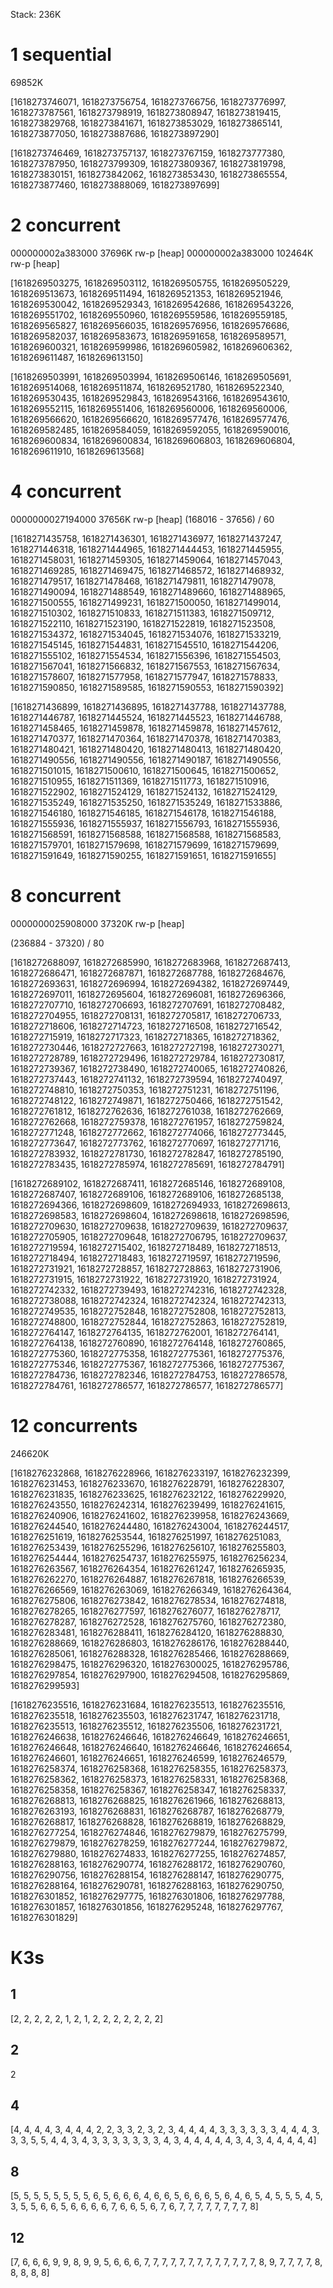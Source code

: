 Stack: 236K

# 1 sequential

69852K

[1618273746071, 1618273756754, 1618273766756, 1618273776997, 1618273787561, 1618273798919, 1618273808947, 1618273819415, 1618273829768, 1618273841671, 1618273853029, 1618273865141, 1618273877050, 1618273887686, 1618273897290]

[1618273746469, 1618273757137, 1618273767159, 1618273777380, 1618273787950, 1618273799309, 1618273809367, 1618273819798, 1618273830151, 1618273842062, 1618273853430, 1618273865554, 1618273877460, 1618273888069, 1618273897699]

# 2 concurrent

000000002a383000   37696K rw-p  [heap]
000000002a383000  102464K rw-p  [heap]

[1618269503275, 1618269503112, 1618269505755, 1618269505229, 1618269513673, 1618269511494, 1618269521353, 1618269521946, 1618269530042, 1618269529343, 1618269542686, 1618269543226, 1618269551702, 1618269550960, 1618269559586, 1618269559185, 1618269565827, 1618269566035, 1618269576956, 1618269576686, 1618269582037, 1618269583673, 1618269591658, 1618269589571, 1618269600321, 1618269599986, 1618269605982, 1618269606362, 1618269611487, 1618269613150]

[1618269503991, 1618269503994, 1618269506146, 1618269505691, 1618269514068, 1618269511874, 1618269521780, 1618269522340, 1618269530435, 1618269529843, 1618269543166, 1618269543610, 1618269552115, 1618269551406, 1618269560006, 1618269560006, 1618269566620, 1618269566620, 1618269577476, 1618269577476, 1618269582485, 1618269584059, 1618269592055, 1618269590016, 1618269600834, 1618269600834, 1618269606803, 1618269606804, 1618269611910, 1618269613568]

# 4 concurrent

0000000027194000   37656K rw-p  [heap]
(168016 - 37656) / 60

[1618271435758, 1618271436301, 1618271436977, 1618271437247, 1618271446318, 1618271444965, 1618271444453, 1618271445955, 1618271458031, 1618271459305, 1618271459064, 1618271457043, 1618271469285, 1618271469475, 1618271468572, 1618271468932, 1618271479517, 1618271478468, 1618271479811, 1618271479078, 1618271490094, 1618271488549, 1618271489660, 1618271488965, 1618271500555, 1618271499231, 1618271500050, 1618271499014, 1618271510302, 1618271510833, 1618271511383, 1618271509712, 1618271522110, 1618271523190, 1618271522819, 1618271523508, 1618271534372, 1618271534045, 1618271534076, 1618271533219, 1618271545145, 1618271544831, 1618271545510, 1618271544206, 1618271555102, 1618271554534, 1618271556396, 1618271554503, 1618271567041, 1618271566832, 1618271567553, 1618271567634, 1618271578607, 1618271577958, 1618271577947, 1618271578833, 1618271590850, 1618271589585, 1618271590553, 1618271590392]

[1618271436899, 1618271436895, 1618271437788, 1618271437788, 1618271446787, 1618271445524, 1618271445523, 1618271446788, 1618271458465, 1618271459878, 1618271459878, 1618271457612, 1618271470377, 1618271470364, 1618271470378, 1618271470383, 1618271480421, 1618271480420, 1618271480413, 1618271480420, 1618271490556, 1618271490556, 1618271490187, 1618271490556, 1618271501015, 1618271500610, 1618271500645, 1618271500652, 1618271510955, 1618271511369, 1618271511773, 1618271510916, 1618271522902, 1618271524129, 1618271524132, 1618271524129, 1618271535249, 1618271535250, 1618271535249, 1618271533886, 1618271546180, 1618271546185, 1618271546178, 1618271546188, 1618271555936, 1618271555937, 1618271556793, 1618271555936, 1618271568591, 1618271568588, 1618271568588, 1618271568583, 1618271579701, 1618271579698, 1618271579699, 1618271579699, 1618271591649, 1618271590255, 1618271591651, 1618271591655]

# 8 concurrent

0000000025908000   37320K rw-p  [heap]

(236884 - 37320) / 80

[1618272688097, 1618272685990, 1618272683968, 1618272687413, 1618272686471, 1618272687871, 1618272687788, 1618272684676, 1618272693631, 1618272696994, 1618272694382, 1618272697449, 1618272697011, 1618272695604, 1618272696081, 1618272696366, 1618272707710, 1618272706693, 1618272707691, 1618272708482, 1618272704955, 1618272708131, 1618272705817, 1618272706733, 1618272718606, 1618272714723, 1618272716508, 1618272716542, 1618272715919, 1618272717323, 1618272718365, 1618272718362, 1618272730446, 1618272727663, 1618272727198, 1618272730271, 1618272728789, 1618272729496, 1618272729784, 1618272730817, 1618272739367, 1618272738490, 1618272740065, 1618272740826, 1618272737443, 1618272741132, 1618272739594, 1618272740497, 1618272748810, 1618272750353, 1618272751231, 1618272751196, 1618272748122, 1618272749871, 1618272750466, 1618272751542, 1618272761812, 1618272762636, 1618272761038, 1618272762669, 1618272762668, 1618272759378, 1618272761957, 1618272759824, 1618272771248, 1618272772662, 1618272774066, 1618272773445, 1618272773647, 1618272773762, 1618272770697, 1618272771716, 1618272783932, 1618272781730, 1618272782847, 1618272785190, 1618272783435, 1618272785974, 1618272785691, 1618272784791]

[1618272689102, 1618272687411, 1618272685146, 1618272689108, 1618272687407, 1618272689106, 1618272689106, 1618272685138, 1618272694366, 1618272698609, 1618272694933, 1618272698613, 1618272698583, 1618272698604, 1618272698618, 1618272698596, 1618272709630, 1618272709638, 1618272709639, 1618272709637, 1618272705905, 1618272709648, 1618272706795, 1618272709637, 1618272719594, 1618272715402, 1618272718489, 1618272718513, 1618272718494, 1618272718483, 1618272719597, 1618272719596, 1618272731921, 1618272728857, 1618272728863, 1618272731906, 1618272731915, 1618272731922, 1618272731920, 1618272731924, 1618272742332, 1618272739493, 1618272742316, 1618272742328, 1618272738088, 1618272742324, 1618272742324, 1618272742313, 1618272749535, 1618272752848, 1618272752808, 1618272752813, 1618272748800, 1618272752844, 1618272752863, 1618272752819, 1618272764147, 1618272764135, 1618272762001, 1618272764141, 1618272764138, 1618272760890, 1618272764148, 1618272760865, 1618272775360, 1618272775358, 1618272775361, 1618272775376, 1618272775346, 1618272775367, 1618272775366, 1618272775367, 1618272784736, 1618272782346, 1618272784753, 1618272786578, 1618272784761, 1618272786577, 1618272786577, 1618272786577]


# 12 concurrents

246620K

[1618276232868, 1618276228966, 1618276233197, 1618276232399, 1618276231453, 1618276233670, 1618276228791, 1618276228307, 1618276231835, 1618276233625, 1618276232122, 1618276229920, 1618276243550, 1618276242314, 1618276239499, 1618276241615, 1618276240906, 1618276241602, 1618276239958, 1618276243669, 1618276244540, 1618276244480, 1618276243004, 1618276244517, 1618276251619, 1618276253544, 1618276251997, 1618276251083, 1618276253439, 1618276255296, 1618276256107, 1618276255803, 1618276254444, 1618276254737, 1618276255975, 1618276256234, 1618276263567, 1618276264354, 1618276261247, 1618276265935, 1618276262270, 1618276264887, 1618276267818, 1618276266539, 1618276266569, 1618276263069, 1618276266349, 1618276264364, 1618276275806, 1618276273842, 1618276278534, 1618276274818, 1618276278265, 1618276277597, 1618276276077, 1618276278717, 1618276278287, 1618276272528, 1618276275760, 1618276272380, 1618276283481, 1618276288411, 1618276284120, 1618276288830, 1618276288669, 1618276286803, 1618276286176, 1618276288440, 1618276285061, 1618276288328, 1618276285466, 1618276288669, 1618276298475, 1618276296320, 1618276300025, 1618276295786, 1618276297854, 1618276297900, 1618276294508, 1618276295869, 1618276299593]

[1618276235516, 1618276231684, 1618276235513, 1618276235516, 1618276235518, 1618276235503, 1618276231747, 1618276231718, 1618276235513, 1618276235512, 1618276235506, 1618276231721, 1618276246638, 1618276246646, 1618276246649, 1618276246651, 1618276246648, 1618276246640, 1618276246646, 1618276246654, 1618276246601, 1618276246651, 1618276246599, 1618276246579, 1618276258374, 1618276258368, 1618276258355, 1618276258373, 1618276258362, 1618276258373, 1618276258331, 1618276258368, 1618276258358, 1618276258367, 1618276258347, 1618276258337, 1618276268813, 1618276268825, 1618276261966, 1618276268813, 1618276263193, 1618276268831, 1618276268787, 1618276268779, 1618276268817, 1618276268828, 1618276268819, 1618276268829, 1618276277254, 1618276274846, 1618276279879, 1618276275799, 1618276279879, 1618276278259, 1618276277244, 1618276279872, 1618276279880, 1618276274833, 1618276277255, 1618276274857, 1618276288163, 1618276290774, 1618276288172, 1618276290760, 1618276290756, 1618276288154, 1618276288147, 1618276290775, 1618276288164, 1618276290781, 1618276288163, 1618276290750, 1618276301852, 1618276297775, 1618276301806, 1618276297788, 1618276301857, 1618276301856, 1618276295248, 1618276297767, 1618276301829]


# K3s

## 1

[2, 2, 2, 2, 2, 1, 2, 1, 2, 2, 2, 2, 2, 2, 2]

## 2

2

## 4

[4, 4, 4, 4, 3, 4, 4, 4, 2, 2, 3, 3, 2, 3, 2, 3, 4, 4, 4, 4, 3, 3, 3, 3, 3, 3, 4, 4, 4, 3, 3, 3, 5, 5, 4, 4, 3, 4, 3, 3, 3, 3, 3, 3, 3, 4, 3, 4, 4, 4, 4, 4, 3, 4, 3, 4, 4, 4, 4, 4]

## 8

[5, 5, 5, 5, 5, 5, 5, 5, 6, 5, 6, 6, 6, 4, 6, 6, 5, 6, 6, 6, 5, 6, 4, 6, 5, 4, 5, 5, 5, 4, 5, 3, 5, 5, 6, 6, 5, 6, 6, 6, 6, 7, 6, 6, 5, 6, 7, 6, 7, 7, 7, 7, 7, 7, 7, 7, 8]

## 12

[7, 6, 6, 6, 9, 9, 8, 9, 9, 5, 6, 6, 6, 7, 7, 7, 7, 7, 7, 7, 7, 7, 7, 7, 7, 7, 8, 9, 7, 7, 7, 7, 8, 8, 8, 8, 8]

